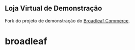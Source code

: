 ## Loja Virtual de Demonstração

Fork do projeto de demonstração do [Broadleaf Commerce](http://www.broadleafcommerce.org).

# broadleaf
